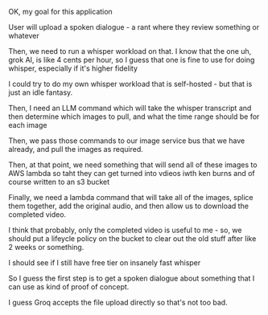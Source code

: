 OK, my goal for this application

User will upload a spoken dialogue - a rant where they review something or whatever

Then, we need to run a whisper workload on that. I know that the one uh, grok AI, is like 4 cents per hour, so I guess that one is fine to use for doing whisper, especially if it's higher fidelity

I could try to do my own whisper workload that is self-hosted - but that is just an idle fantasy.

Then, I need an LLM command which will take the whisper transcript and then determine which images to pull, and what the time range should be for each image

Then, we pass those commands to our image service bus that we have already, and pull the images as required.

Then, at that point, we need something that will send all of these images to AWS lambda so taht they can get turned into vdieos iwth ken burns and of course written to an s3 bucket

Finally, we need a lambda command that will take all of the images, splice them together, add the original audio, and then allow us to download the completed video.

I think that probably, only the completed video is useful to me - so, we should put a lifeycle policy on the bucket to clear out the old stuff after like 2 weeks or something.

I should see if I still have free tier on insanely fast whisper

So I guess the first step is to get a spoken dialogue about something that I can use as kind of proof of concept.

I guess Groq accepts the file upload directly so that's not too bad.